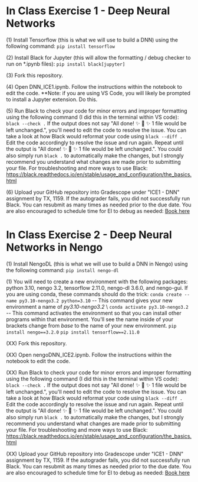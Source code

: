 # In Class Exercise 1 - Deep Neural Networks

(1) Install Tensorflow (this is what we will use to build a DNN) using the following command: 
`pip install tensorflow`

(2) Install Black for Jupyter (this will allow the formatting / debug checker to run on *.ipynb files):
`pip install black[jupyter]`

(3) Fork this repository.

(4) Open DNN_ICE1.ipynb. Follow the instructions within the notebook to edit the code. **Note: if you are using VS Code, you will likely be prompted to install a Jupyter extension. Do this.

(5) Run Black to check your code for minor errors and improper formatting using the following command (I did this in the terminal within VS code):
`black --check .`
If the output does not say "All done! ✨ 🍰 ✨ 1 file would be left unchanged.", you'll need to edit the code to resolve the issue. You can take a look at how Black would reformat your code using `black --diff .` Edit the code accordingly to resolve the issue and run again. Repeat until the output is "All done! ✨ 🍰 ✨ 1 file would be left unchanged.". You could also simply run `black .` to automatically make the changes, but I strongly recommend you understand what changes are made prior to submitting your file. For troubleshooting and more ways to use Black: https://black.readthedocs.io/en/stable/usage_and_configuration/the_basics.html

(6) Upload your GitHub repository into Gradescope under "ICE1 - DNN" assignment by TX, 1159. If the autograder fails, you did not successfully run Black. You can resubmit as many times as needed prior to the due date. You are also encouraged to schedule time for EI to debug as needed: [Book here](https://outlook.office.com/bookwithme/user/94f514961fa3476ab9598d4a2173d076@afacademy.af.edu?anonymous&ep=plink)


# In Class Exercise 2 - Deep Neural Networks in Nengo

(1) Install NengoDL (this is what we will use to build a DNN in Nengo) using the following command: 
`pip install nengo-dl`

(1) You will need to create a new environment with the following packages: python 3.10, nengo 3.2, tensorflow 2.11.0, nengo-dl 3.6.0, and nengo-gui. If you are using conda, these commands should do the trick:
`conda create --name py3.10-nengo3.2 python=3.10` -- This command gives your new environment a name of *py3.10-nengo3.2* \\
`conda activate py3.10-nengo3.2` -- This command activates the environment so that you can install other programs within that environment. You'll see the name inside of your brackets change from *base* to the name of your new environment.
`pip install nengo==3.2.0`
`pip install tensorflow==2.11.0`


(XX) Fork this repository.

(XX) Open nengoDNN_ICE2.ipynb. Follow the instructions within the notebook to edit the code. 

(XX) Run Black to check your code for minor errors and improper formatting using the following command (I did this in the terminal within VS code):
`black --check .`
If the output does not say "All done! ✨ 🍰 ✨ 1 file would be left unchanged.", you'll need to edit the code to resolve the issue. You can take a look at how Black would reformat your code using `black --diff .` Edit the code accordingly to resolve the issue and run again. Repeat until the output is "All done! ✨ 🍰 ✨ 1 file would be left unchanged.". You could also simply run `black .` to automatically make the changes, but I strongly recommend you understand what changes are made prior to submitting your file. For troubleshooting and more ways to use Black: https://black.readthedocs.io/en/stable/usage_and_configuration/the_basics.html

(XX) Upload your GitHub repository into Gradescope under "ICE1 - DNN" assignment by TX, 1159. If the autograder fails, you did not successfully run Black. You can resubmit as many times as needed prior to the due date. You are also encouraged to schedule time for EI to debug as needed: [Book here](https://outlook.office.com/bookwithme/user/94f514961fa3476ab9598d4a2173d076@afacademy.af.edu?anonymous&ep=plink)
